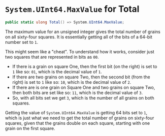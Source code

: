 # `System.UInt64.MaxValue` for Total

```csharp
public static ulong Total() => System.UInt64.MaxValue;
```

The maximum value for an unsigned integer gives the total number of grains on all sixty-four squares.
It is essentially getting all of the bits of a 64-bit number set to `1`.

This might seem like a "cheat".
To understand how it works, consider just two squares that are represented in bits as `00`.

- If there is a grain on square One, then the first bit (on the right) is set to `1` like so: `01`, which is the decimal value of `1`.
- If there are two grains on square Two, then the second bit (from the right) is set to `1` like so: `10`, which is the decimal value of `2`.
- If there are is one grain on Square One and two grains on square Two, then both bits are set like so: `11`, which is the decimal value of `3`.
- So, with all bits set we get `3`, which is the number of all grains on both squares.

Getting the value of `System.UInt64.MaxValue` is getting 64 bits set to `1`, which is just what we need to get the total number of grains on
sixty-four squares, given that the grains double on each square, starting with one grain on the first square.
